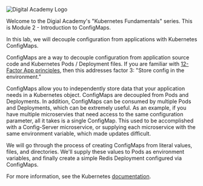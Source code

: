 ![Digital Academy Logo](/sylus/courses/kubernetes-fundamentals-2/module-2/assets/digital-academy-logo.png)

Welcome to the Digial Academy's "Kubernetes Fundamentals" series. This is Module 2 - Introduction to ConfigMaps.

In this lab, we will decouple configuration from applications with Kubernetes ConfigMaps.

ConfigMaps are a way to decouple configuration from application source code and Kubernetes Pods / Deployment files. If you are familiar with [12-Factor App principles](https://12factor.net/), then this addresses factor 3: "Store config in the environment."

ConfigMaps allow you to independently store data that your application needs in a Kubernetes object. ConfigMaps are decoupled from Pods and Deployments. In addition, ConfigMaps can be consumed by multiple Pods and Deployments, which can be extremely useful. As an example, if you have multiple microservies that need access to the same configuration parameter, all it takes is a single ConfigMap. This used to be accomplished with a Config-Server microservice, or supplying each microservice with the same environment variable, which made updates difficult.

We will go through the process of creating ConfigMaps from literal values, files, and directories. We'll supply these values to Pods as environment variables, and finally create a simple Redis Deployment configured via ConfigMaps.

For more information, see the Kubernetes [documentation][docs].

<!-- Links Referenced -->

[docs]:           https://cloud.google.com/kubernetes-engine/docs/concepts/configmap
